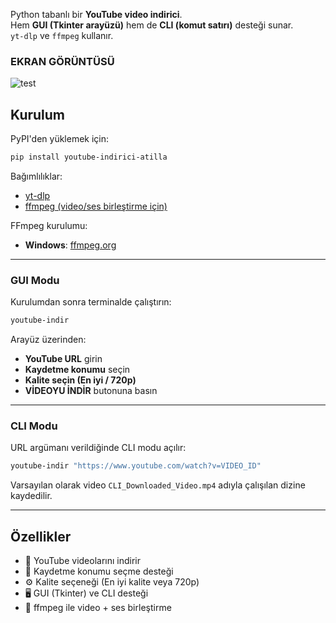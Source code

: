 Python tabanlı bir **YouTube video indirici**.  
Hem **GUI (Tkinter arayüzü)** hem de **CLI (komut satırı)** desteği sunar.  
`yt-dlp` ve `ffmpeg` kullanır.

### **EKRAN GÖRÜNTÜSÜ**
![test](resim.png)

## Kurulum

PyPI'den yüklemek için:

```bash
pip install youtube-indirici-atilla
````

Bağımlılıklar:

* [yt-dlp](https://github.com/yt-dlp/yt-dlp)
* [ffmpeg (video/ses birleştirme için)](https://ffmpeg.org/download.html)

FFmpeg kurulumu:

* **Windows**: [ffmpeg.org](https://ffmpeg.org/download.html)
---

### GUI Modu

Kurulumdan sonra terminalde çalıştırın:

```bash
youtube-indir
```

Arayüz üzerinden:

* **YouTube URL** girin
* **Kaydetme konumu** seçin
* **Kalite seçin (En iyi / 720p)**
* **VİDEOYU İNDİR** butonuna basın

---

### CLI Modu

URL argümanı verildiğinde CLI modu açılır:

```bash
youtube-indir "https://www.youtube.com/watch?v=VIDEO_ID"
```

Varsayılan olarak video `CLI_Downloaded_Video.mp4` adıyla çalışılan dizine kaydedilir.

---

## Özellikler

* 🎥 YouTube videolarını indirir
* 📂 Kaydetme konumu seçme desteği
* ⚙️ Kalite seçeneği (En iyi kalite veya 720p)
* 🖥️ GUI (Tkinter) ve CLI desteği
* 🔀 ffmpeg ile video + ses birleştirme